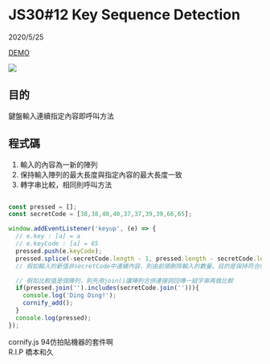 # JS30#12 Key Sequence Detection
2020/5/25

[DEMO](https://gbuzz45.github.io/gbuzz45-JS30-demo/12_KeySequenceDetection/)

![](https://i.imgur.com/9Wh05Sr.png)

## 目的
鍵盤輸入連續指定內容即呼叫方法


## 程式碼
1. 輸入的內容為一新的陣列
2. 保持輸入陣列的最大長度與指定內容的最大長度一致
3. 轉字串比較，相同則呼叫方法

```javascript

const pressed = [];
const secretCode = [38,38,40,40,37,37,39,39,66,65];

window.addEventListener('keyup', (e) => {
  // e.key : [a] = a
  // e.keyCode : [a] = 65
  pressed.push(e.keyCode);
  pressed.splice(-secretCode.length - 1, pressed.length - secretCode.length);
  // 假如輸入的新值非secretCode中連續內容，則由前頭刪除輸入的數量。目的是保持符合secretCode的長度。

  // 假如比較值是個陣列，則先用join()讓陣列合併連接詞回傳一組字串再做比較
  if(pressed.join('').includes(secretCode.join(''))){
    console.log('Ding Ding!');
    cornify_add();
  }
  console.log(pressed);
});

```

cornify.js 94仿拍貼機器的套件啊<br>
R.I.P 橋本和久<br>
